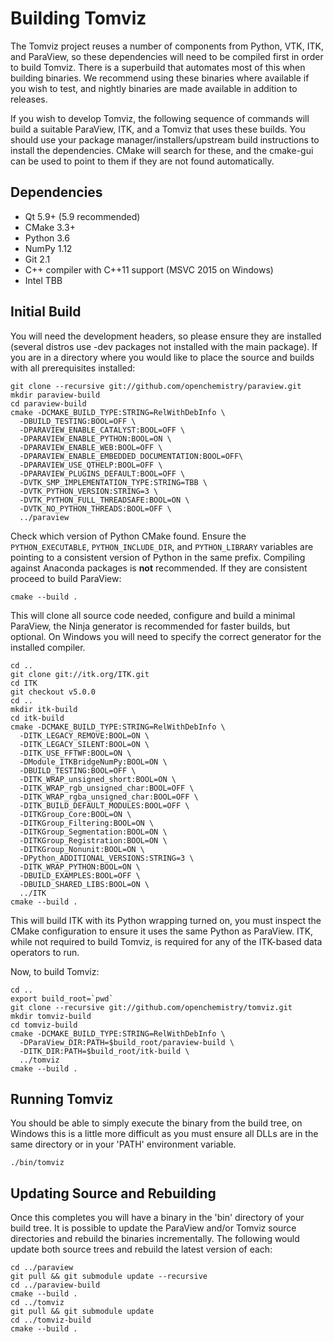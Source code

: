 Building Tomviz
===============

The Tomviz project reuses a number of components from Python, VTK, ITK, and
ParaView, so these dependencies will need to be compiled first in order to
build Tomviz. There is a superbuild that automates most of this when building
binaries. We recommend using these binaries where available if you wish to
test, and nightly binaries are made available in addition to releases.

If you wish to develop Tomviz, the following sequence of commands will build
a suitable ParaView, ITK, and a Tomviz that uses these builds. You should use
your package manager/installers/upstream build instructions to install the
dependencies. CMake will search for these, and the cmake-gui can be used to
point to them if they are not found automatically.

Dependencies
------------

 * Qt 5.9+ (5.9 recommended)
 * CMake 3.3+
 * Python 3.6
 * NumPy 1.12
 * Git 2.1
 * C++ compiler with C++11 support (MSVC 2015 on Windows)
 * Intel TBB

Initial Build
-------------

You will need the development headers, so please ensure they are installed
(several distros use -dev packages not installed with the main package). If
you are in a directory where you would like to place the source and builds
with all prerequisites installed:

    git clone --recursive git://github.com/openchemistry/paraview.git
    mkdir paraview-build
    cd paraview-build
    cmake -DCMAKE_BUILD_TYPE:STRING=RelWithDebInfo \
      -DBUILD_TESTING:BOOL=OFF \
      -DPARAVIEW_ENABLE_CATALYST:BOOL=OFF \
      -DPARAVIEW_ENABLE_PYTHON:BOOL=ON \
      -DPARAVIEW_ENABLE_WEB:BOOL=OFF \
      -DPARAVIEW_ENABLE_EMBEDDED_DOCUMENTATION:BOOL=OFF\
      -DPARAVIEW_USE_QTHELP:BOOL=OFF \
      -DPARAVIEW_PLUGINS_DEFAULT:BOOL=OFF \
      -DVTK_SMP_IMPLEMENTATION_TYPE:STRING=TBB \
      -DVTK_PYTHON_VERSION:STRING=3 \
      -DVTK_PYTHON_FULL_THREADSAFE:BOOL=ON \
      -DVTK_NO_PYTHON_THREADS:BOOL=OFF \
      ../paraview

Check which version of Python CMake found. Ensure the `PYTHON_EXECUTABLE`,
`PYTHON_INCLUDE_DIR`, and `PYTHON_LIBRARY` variables are pointing to a
consistent version of Python in the same prefix. Compiling against Anaconda
packages is **not** recommended. If they are consistent proceed to build
ParaView:

    cmake --build .

This will clone all source code needed, configure and build a minimal ParaView,
the Ninja generator is recommended for faster builds, but optional. On Windows
you will need to specify the correct generator for the installed compiler.

    cd ..
    git clone git://itk.org/ITK.git
    cd ITK
    git checkout v5.0.0
    cd ..
    mkdir itk-build
    cd itk-build
    cmake -DCMAKE_BUILD_TYPE:STRING=RelWithDebInfo \
      -DITK_LEGACY_REMOVE:BOOL=ON \
      -DITK_LEGACY_SILENT:BOOL=ON \
      -DITK_USE_FFTWF:BOOL=ON \
      -DModule_ITKBridgeNumPy:BOOL=ON \
      -DBUILD_TESTING:BOOL=OFF \
      -DITK_WRAP_unsigned_short:BOOL=ON \
      -DITK_WRAP_rgb_unsigned_char:BOOL=OFF \
      -DITK_WRAP_rgba_unsigned_char:BOOL=OFF \
      -DITK_BUILD_DEFAULT_MODULES:BOOL=OFF \
      -DITKGroup_Core:BOOL=ON \
      -DITKGroup_Filtering:BOOL=ON \
      -DITKGroup_Segmentation:BOOL=ON \
      -DITKGroup_Registration:BOOL=ON \
      -DITKGroup_Nonunit:BOOL=ON \
      -DPython_ADDITIONAL_VERSIONS:STRING=3 \
      -DITK_WRAP_PYTHON:BOOL=ON \
      -DBUILD_EXAMPLES:BOOL=OFF \
      -DBUILD_SHARED_LIBS:BOOL=ON \
      ../ITK
    cmake --build .

This will build ITK with its Python wrapping turned on, you must inspect
the CMake configuration to ensure it uses the same Python as ParaView. ITK,
while not required to build Tomviz, is required for any of the ITK-based data
operators to run.

Now, to build Tomviz:

    cd ..
    export build_root=`pwd`
    git clone --recursive git://github.com/openchemistry/tomviz.git
    mkdir tomviz-build
    cd tomviz-build
    cmake -DCMAKE_BUILD_TYPE:STRING=RelWithDebInfo \
      -DParaView_DIR:PATH=$build_root/paraview-build \
      -DITK_DIR:PATH=$build_root/itk-build \
      ../tomviz
    cmake --build .

Running Tomviz
--------------

You should be able to simply execute the binary from the build tree, on Windows
this is a little more difficult as you must ensure all DLLs are in the same
directory or in your 'PATH' environment variable.

    ./bin/tomviz

Updating Source and Rebuilding
------------------------------

Once this completes you will have a binary in the 'bin' directory of your build
tree. It is possible to update the ParaView and/or Tomviz source directories
and rebuild the binaries incrementally. The following would update both source
trees and rebuild the latest version of each:

    cd ../paraview
    git pull && git submodule update --recursive
    cd ../paraview-build
    cmake --build .
    cd ../tomviz
    git pull && git submodule update
    cd ../tomviz-build
    cmake --build .
